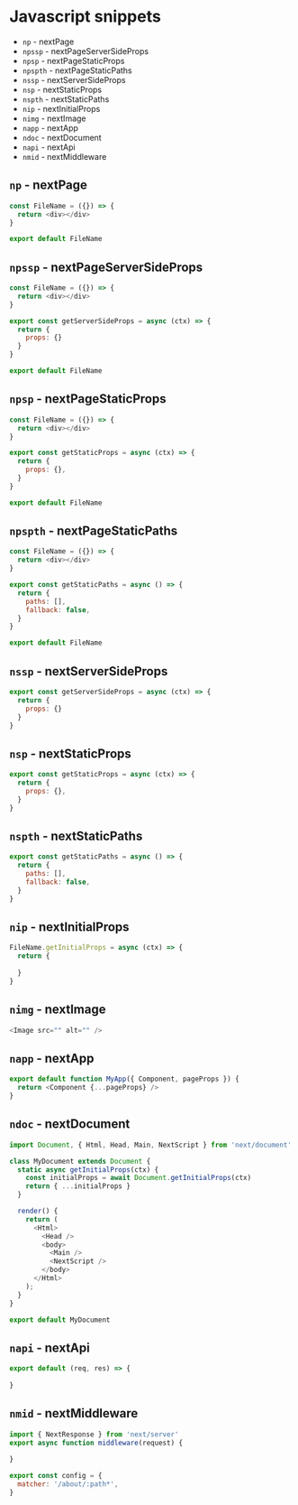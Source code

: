 
# Javascript snippets

- `np` - nextPage
- `npssp` - nextPageServerSideProps
- `npsp` - nextPageStaticProps
- `npspth` - nextPageStaticPaths
- `nssp` - nextServerSideProps
- `nsp` - nextStaticProps
- `nspth` - nextStaticPaths
- `nip` - nextInitialProps
- `nimg` - nextImage
- `napp` - nextApp
- `ndoc` - nextDocument
- `napi` - nextApi
- `nmid` - nextMiddleware

## `np` - nextPage

```javascript
const FileName = ({}) => {
  return <div></div>
}

export default FileName
```

## `npssp` - nextPageServerSideProps

```javascript
const FileName = ({}) => {
  return <div></div>
}

export const getServerSideProps = async (ctx) => {
  return {
    props: {}
  }
}

export default FileName
```

## `npsp` - nextPageStaticProps

```javascript
const FileName = ({}) => {
  return <div></div>
}

export const getStaticProps = async (ctx) => {
  return {
    props: {},
  }
}

export default FileName
```

## `npspth` - nextPageStaticPaths

```javascript
const FileName = ({}) => {
  return <div></div>
}

export const getStaticPaths = async () => {
  return {
    paths: [],
    fallback: false,
  }
}

export default FileName
```

## `nssp` - nextServerSideProps

```javascript
export const getServerSideProps = async (ctx) => {
  return {
    props: {}
  }
}
```

## `nsp` - nextStaticProps

```javascript
export const getStaticProps = async (ctx) => {
  return {
    props: {},
  }
}
```

## `nspth` - nextStaticPaths

```javascript
export const getStaticPaths = async () => {
  return {
    paths: [],
    fallback: false,
  }
}
```

## `nip` - nextInitialProps

```javascript
FileName.getInitialProps = async (ctx) => {
  return {
    
  }
}
```

## `nimg` - nextImage

```javascript
<Image src="" alt="" />
```

## `napp` - nextApp

```javascript
export default function MyApp({ Component, pageProps }) {
  return <Component {...pageProps} />
}
```

## `ndoc` - nextDocument

```javascript
import Document, { Html, Head, Main, NextScript } from 'next/document'

class MyDocument extends Document {
  static async getInitialProps(ctx) {
    const initialProps = await Document.getInitialProps(ctx)
    return { ...initialProps }
  }

  render() {
    return (
      <Html>
        <Head />
        <body>
          <Main />
          <NextScript />
        </body>
      </Html>
    );
  }
}

export default MyDocument
```

## `napi` - nextApi

```javascript
export default (req, res) => {
  
}
```

## `nmid` - nextMiddleware

```javascript
import { NextResponse } from 'next/server'
export async function middleware(request) {
  
}

export const config = {
  matcher: '/about/:path*',
}
```
